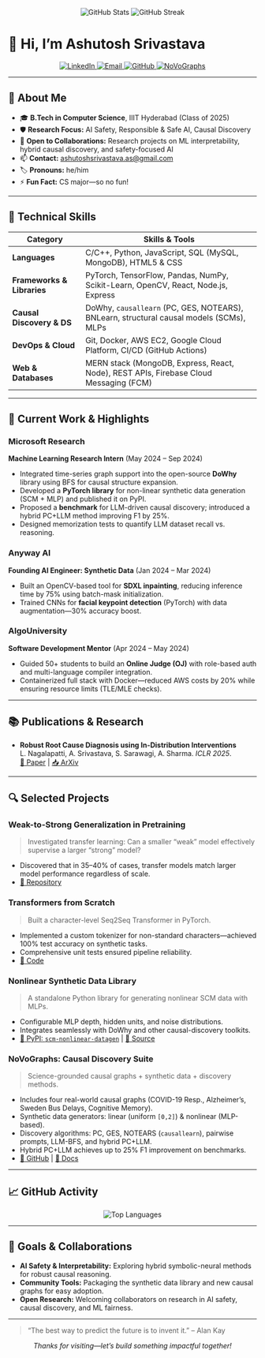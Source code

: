 <p align="center">
  <img src="https://github-readme-stats.vercel.app/api?username=srivhash&show_icons=true&theme=tokyonight" alt="GitHub Stats" />
  <img src="https://github-readme-streak-stats.herokuapp.com/?user=srivhash&theme=tokyonight" alt="GitHub Streak" />
</p>

# 👋 Hi, I’m Ashutosh Srivastava

<p align="center">
  <a href="https://linkedin.com/in/srivhash" target="_blank">
    <img src="https://img.shields.io/badge/LinkedIn-Ashutosh_Srivastava-blue?logo=linkedin&style=flat-square" alt="LinkedIn">
  </a>
  <a href="mailto:ashutoshsrivastava.as@gmail.com">
    <img src="https://img.shields.io/badge/Email-ashutoshsrivastava.as%40gmail.com-red?style=flat-square" alt="Email">
  </a>
  <a href="https://github.com/srivhash" target="_blank">
    <img src="https://img.shields.io/badge/GitHub-srivhash-black?logo=github&style=flat-square" alt="GitHub">
  </a>
  <a href="https://anonymous.4open.science/r/novographs-5005/README.md" target="_blank">
    <img src="https://img.shields.io/badge/Repo-NoVoGraphs-lightgrey?style=flat-square" alt="NoVoGraphs">
  </a>
</p>

---

## 🌱 About Me

- 🎓 **B.Tech in Computer Science**, IIIT Hyderabad (Class of 2025)  
- 🛡️ **Research Focus:** AI Safety, Responsible & Safe AI, Causal Discovery  
- 🤝 **Open to Collaborations:** Research projects on ML interpretability, hybrid causal discovery, and safety-focused AI  
- 📫 **Contact:** [ashutoshsrivastava.as@gmail.com](mailto:ashutoshsrivastava.as@gmail.com)  
- 🏷️ **Pronouns:** he/him  
- ⚡ **Fun Fact:** CS major—so no fun!

---

## 🧰 Technical Skills

| Category                  | Skills & Tools                                                                                 |
|---------------------------|-----------------------------------------------------------------------------------------------|
| **Languages**             | C/C++, Python, JavaScript, SQL (MySQL, MongoDB), HTML5 & CSS                                  |
| **Frameworks & Libraries**| PyTorch, TensorFlow, Pandas, NumPy, Scikit-Learn, OpenCV, React, Node.js, Express             |
| **Causal Discovery & DS** | DoWhy, `causallearn` (PC, GES, NOTEARS), BNLearn, structural causal models (SCMs), MLPs      |
| **DevOps & Cloud**        | Git, Docker, AWS EC2, Google Cloud Platform, CI/CD (GitHub Actions)                           |
| **Web & Databases**       | MERN stack (MongoDB, Express, React, Node), REST APIs, Firebase Cloud Messaging (FCM)          |

---

## 🚀 Current Work & Highlights

### Microsoft Research  
**Machine Learning Research Intern** (May 2024 – Sep 2024)  
- Integrated time-series graph support into the open-source **DoWhy** library using BFS for causal structure expansion.  
- Developed a **PyTorch library** for non-linear synthetic data generation (SCM + MLP) and published it on PyPI.  
- Proposed a **benchmark** for LLM-driven causal discovery; introduced a hybrid PC+LLM method improving F1 by 25%.  
- Designed memorization tests to quantify LLM dataset recall vs. reasoning.

### Anyway AI  
**Founding AI Engineer: Synthetic Data** (Jan 2024 – Mar 2024)  
- Built an OpenCV-based tool for **SDXL inpainting**, reducing inference time by 75% using batch-mask initialization.  
- Trained CNNs for **facial keypoint detection** (PyTorch) with data augmentation—30% accuracy boost.  

### AlgoUniversity  
**Software Development Mentor** (Apr 2024 – May 2024)  
- Guided 50+ students to build an **Online Judge (OJ)** with role-based auth and multi-language compiler integration.  
- Containerized full stack with Docker—reduced AWS costs by 20% while ensuring resource limits (TLE/MLE checks).  

---

## 📚 Publications & Research

- **Robust Root Cause Diagnosis using In-Distribution Interventions**  
  L. Nagalapatti, A. Srivastava, S. Sarawagi, A. Sharma. _ICLR 2025_.  
  [📄 Paper](https://openreview.net/forum?id=l11DZY5Nxu) | [📥 ArXiv](https://arxiv.org/abs/XXXX.XXXXX)

---

## 🔍 Selected Projects

### Weak-to-Strong Generalization in Pretraining  
> Investigated transfer learning: Can a smaller “weak” model effectively supervise a larger “strong” model?  
- Discovered that in 35–40% of cases, transfer models match larger model performance regardless of scale.  
- [🔗 Repository](https://github.com/srivhash/weak-strong-generalization)

### Transformers from Scratch  
> Built a character-level Seq2Seq Transformer in PyTorch.  
- Implemented a custom tokenizer for non-standard characters—achieved 100% test accuracy on synthetic tasks.  
- Comprehensive unit tests ensured pipeline reliability.  
- [🔗 Code](https://github.com/srivhash/transformers-from-scratch)

### Nonlinear Synthetic Data Library  
> A standalone Python library for generating nonlinear SCM data with MLPs.  
- Configurable MLP depth, hidden units, and noise distributions.  
- Integrates seamlessly with DoWhy and other causal-discovery toolkits.  
- [🔗 PyPI: `scm-nonlinear-datagen`](https://pypi.org/project/scm-nonlinear-datagen) | [🔗 Source](https://github.com/srivhash/scm-nonlinear-datagen)

### NoVoGraphs: Causal Discovery Suite  
> Science-grounded causal graphs + synthetic data + discovery methods.  
- Includes four real-world causal graphs (COVID-19 Resp., Alzheimer’s, Sweden Bus Delays, Cognitive Memory).  
- Synthetic data generators: linear (uniform `[0,2]`) & nonlinear (MLP-based).  
- Discovery algorithms: PC, GES, NOTEARS (`causallearn`), pairwise prompts, LLM-BFS, and hybrid PC+LLM.  
- Hybrid PC+LLM achieves up to 25% F1 improvement on benchmarks.  
- [🔗 GitHub](https://github.com/yourusername/novographs) | [🔗 Docs](https://yourusername.github.io/novographs)

---

## 📈 GitHub Activity

<p align="center">
  <img src="https://github-readme-stats.vercel.app/api/top-langs/?username=srivhash&layout=compact&theme=tokyonight" alt="Top Languages" />
</p>

---

## 🎯 Goals & Collaborations

- **AI Safety & Interpretability:** Exploring hybrid symbolic-neural methods for robust causal reasoning.  
- **Community Tools:** Packaging the synthetic data library and new causal graphs for easy adoption.  
- **Open Research:** Welcoming collaborators on research in AI safety, causal discovery, and ML fairness.

---

> “The best way to predict the future is to invent it.” – Alan Kay

<p align="center">
  <em>Thanks for visiting—let’s build something impactful together!</em>
</p>


<!---
srivhash/srivhash is a ✨ special ✨ repository because its `README.md` (this file) appears on your GitHub profile.
You can click the Preview link to take a look at your changes.
--->
